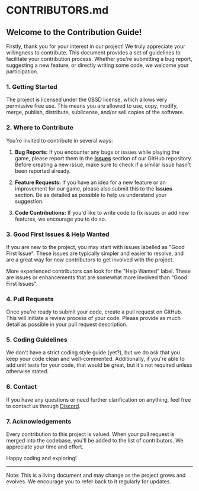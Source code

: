 # CONTRIBUTORS.md

## Welcome to the Contribution Guide!

Firstly, thank you for your interest in our project! We truly appreciate your willingness to contribute. This document provides a set of guidelines to facilitate your contribution process. Whether you're submitting a bug report, suggesting a new feature, or directly writing some code, we welcome your participation.

### 1. Getting Started

The project is licensed under the 0BSD license, which allows very permissive free use. This means you are allowed to use, copy, modify, merge, publish, distribute, sublicense, and/or sell copies of the software.

### 2. Where to Contribute

You're invited to contribute in several ways:

1. **Bug Reports:** If you encounter any bugs or issues while playing the game, please report them in the **[Issues](https://github.com/democratizedspace/dspace/issues)** section of our GitHub repository. Before creating a new issue, make sure to check if a similar issue hasn't been reported already. 

2. **Feature Requests:** If you have an idea for a new feature or an improvement for our game, please also submit this to the **Issues** section. Be as detailed as possible to help us understand your suggestion. 

3. **Code Contributions:** If you'd like to write code to fix issues or add new features, we encourage you to do so. 

### 3. Good First Issues & Help Wanted

If you are new to the project, you may start with issues labelled as "Good First Issue". These issues are typically simpler and easier to resolve, and are a great way for new contributors to get involved with the project.

More experienced contributors can look for the "Help Wanted" label. These are issues or enhancements that are somewhat more involved than "Good First Issues".

### 4. Pull Requests

Once you're ready to submit your code, create a pull request on GitHub. This will initiate a review process of your code. Please provide as much detail as possible in your pull request description.

### 5. Coding Guidelines

We don't have a strict coding style guide (yet?), but we do ask that you keep your code clean and well-commented. Additionally, if you're able to add unit tests for your code, that would be great, but it's not required unless otherwise stated.

### 6. Contact

If you have any questions or need further clarification on anything, feel free to contact us through [Discord](https://discord.gg/A3UAfYvnxM). 

### 7. Acknowledgements

Every contribution to this project is valued. When your pull request is merged into the codebase, you'll be added to the list of contributors. We appreciate your time and effort.

Happy coding and exploring!

---

Note: This is a living document and may change as the project grows and evolves. We encourage you to refer back to it regularly for updates.
